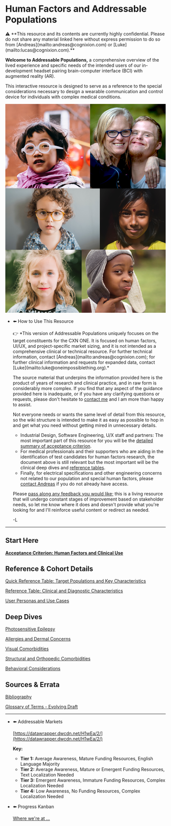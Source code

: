 # Human Factors and Addressable Populations

<aside>
⚠️ **This resource and its contents are currently highly confidential. Please do not share any material linked here without express permission to do so from [Andreas](mailto:andreas@cognixion.com) or [Luke](mailto:lucas@cognixion.com).**

</aside>

**Welcome to Addressable Populations,** a comprehensive overview of the lived experience and specific needs of the intended users of our in-development headset pairing brain-computer interface (BCI) with augmented reality (AR).

This interactive resource is designed to serve as a reference to the special considerations necessary to design a wearable communication and control device for individuals with complex medical conditions. 

![moonshot_mosaic_2.png](moonshot_mosaic_2.png)

- ⬅️  How to Use This Resource
    
    <aside>
    👉 *This version of Addressable Populations uniquely focuses on the target constituents for the CXN ONE. It is focused on human factors, UI/UX, and project-specific market sizing, and it is not intended as a comprehensive clinical or technical resource.  For further technical information, contact [Andreas](mailto:andreas@cognixion.com); for further clinical information and requests for expanded data, contact [Luke](mailto:luke@oneimpossiblething.org).*
    
    </aside>
    
    The source material that underpins the information provided here is the product of years of research and clinical practice, and in raw form is considerably more complex. If you find that any aspect of the guidance provided here is inadequate, or if you have any clarifying questions or requests, please don't hesitate to [contact me](mailto:luke@oneimpossiblething.org) and I am more than happy to assist. 
    
    Not everyone needs or wants the same level of detail from this resource, so the wiki structure is intended to make it as easy as possible to hop in and get what you need without getting mired in unnecessary details.
    
    - Industrial Design, Software Engineering, U/X staff and partners: The most important part of this resource for you will be the [detailed summary of acceptance criterion](Acceptance%20Criterion%20Human%20Factors%20and%20Clinical%20Us%201f1f61c15c8e4778bbfa8fb6a503a7d5.md).
    - For medical professionals and their supporters who are aiding in the identification of test candidates for human factors research, the document above is still relevant but the most important will be the clinical deep dives and [reference tables](Quick%20Reference%20Table%20Target%20Populations%20and%20Key%20C%2019161fbad68b40ab8be1ad16fd87f2c6.md).
    - Finally, for electrical specifications and other engineering concerns not related to our population and special human factors, please [contact Andreas](mailto:andreas@cognixion.com) if you do not already have access.
    
    Please [pass along any feedback you would like;](mailto:luke@lukesteuber.com) this is a living resource that will undergo constant stages of improvement based on stakeholder needs, so let me know where it does and doesn't provide what you're looking for and I'll reinforce useful content or redirect as needed.
    
    -L
    

---

## Start Here

[**Acceptance Criterion: Human Factors and Clinical Use**](Acceptance%20Criterion%20Human%20Factors%20and%20Clinical%20Us%201f1f61c15c8e4778bbfa8fb6a503a7d5.md)

## Reference & Cohort Details

[Quick Reference Table: Target Populations and Key Characteristics](Quick%20Reference%20Table%20Target%20Populations%20and%20Key%20C%2019161fbad68b40ab8be1ad16fd87f2c6.md)

[Reference Table: Clinical and Diagnostic Characteristics](Reference%20Table%20Clinical%20and%20Diagnostic%20Characteri%204ef798bb543c4a2896d76919268f7783.md)

[User Personas and Use Cases](User%20Personas%20and%20Use%20Cases%20ccb628be838749debf0580c0ce8b4a0b.md)

## **Deep Dives**

[Photosensitive Epilepsy](Photosensitive%20Epilepsy%204bb4959c852445aeabe7514db0debeea.md)

[Allergies and Dermal Concerns](Allergies%20and%20Dermal%20Concerns%2025cd51509f25453ba7b8cf39386dd1e7.md)

[Visual Comorbidities](Visual%20Comorbidities%20fe51ef6762314d01aca2ffb753abd72d.md)

[Structural and Orthopedic Comorbidities](Structural%20and%20Orthopedic%20Comorbidities%2089d9daae650b4e91851dc23a69441b3c.md)

[Behavioral Considerations](Behavioral%20Considerations%20b219603dbcec4bf8b5682a64769e0770.md)

## Sources & Errata

[Bibliography](Bibliography%2037af29af496d498cb685171ea54e5b74.md)

[Glossary of Terms - Evolving Draft](Glossary%20of%20Terms%20-%20Evolving%20Draft%20c087675f325445958aa125c6743a9007.md)

---

- ⬅️  Addressable Markets
    
    [https://datawrapper.dwcdn.net/H1wEa/2/](https://datawrapper.dwcdn.net/H1wEa/2/)
    
    **Key:**
    
    - **Tier 1:** Average Awareness, Mature Funding Resources, English Language Majority
    - **Tier 2:** Average Awareness, Mature or Emergent Funding Resources, Text Localization Needed
    - **Tier 3:** Emergent Awareness, Immature Funding Resources, Complex Localization Needed
    - **Tier 4:** Low Awareness, No Funding Resources, Complex Localization Needed
- ⬅️  Progress Kanban
    
    [Where we're at ...](Where%20we're%20at%2078709d0c862a4350a24b07e96f6f3a67.md)
